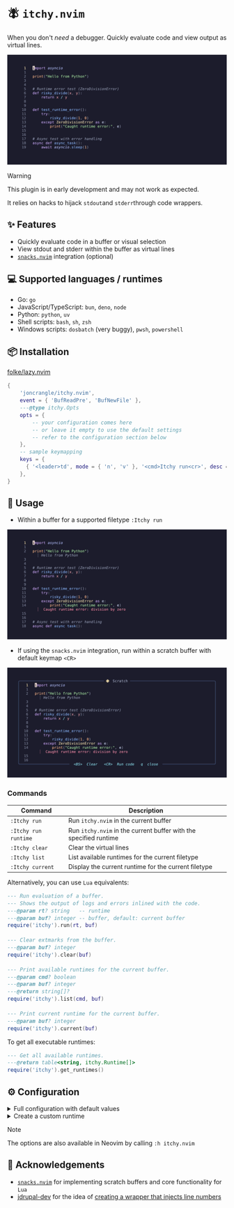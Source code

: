 # 🪰 `itchy.nvim`

When you don't _need_ a debugger. Quickly evaluate code and view output as virtual lines.

![Demo](./assets/demo.gif)

> [!WARNING]
> This plugin is in early development and may not work as expected.
>
> It relies on hacks to hijack `stdout`and `stderr`through code wrappers.

## ✨ Features

- Quickly evaluate code in a buffer or visual selection
- View stdout and stderr within the buffer as virtual lines
- [`snacks.nvim`](https://github.com/folke/snacks.nvim) integration (optional)

## 💻 Supported languages / runtimes

- Go: `go`
- JavaScript/TypeScript: `bun`, `deno`, `node`
- Python: `python`, `uv`
- Shell scripts: `bash`, `sh`, `zsh`
- Windows scripts: `dosbatch` (very buggy), `pwsh`, `powershell`

## 📦 Installation

[folke/lazy.nvim](https://github.com/folke/lazy.nvim)

```lua
{
    'joncrangle/itchy.nvim',
    event = { 'BufReadPre', 'BufNewFile' },
    ---@type itchy.Opts
    opts = {
        -- your configuration comes here
        -- or leave it empty to use the default settings
        -- refer to the configuration section below
    },
    -- sample keymapping
    keys = {
      { '<leader>td', mode = { 'n', 'v' }, '<cmd>Itchy run<cr>', desc = '[T]est [D]ebug' },
    },
}
```

## 🚀 Usage

- Within a buffer for a supported filetype `:Itchy run`

![Itchy](./assets/itchy.png)

- If using the `snacks.nvim` integration, run within a scratch buffer with default keymap `<CR>`

![Itchy Snacks](./assets/itchy-snacks.png)

### Commands

| Command              | Description                                                       |
|----------------------|-------------------------------------------------------------------|
| `:Itchy run`         | Run `itchy.nvim` in the current buffer                            |
| `:Itchy run runtime` | Run `itchy.nvim` in the current buffer with the specified runtime |
| `:Itchy clear`       | Clear the virtual lines                                           |
| `:Itchy list`        | List available runtimes for the current filetype                  |
| `:Itchy current`     | Display the current runtime for the current filetype              |

Alternatively, you can use `Lua` equivalents:

```lua
--- Run evaluation of a buffer.
--- Shows the output of logs and errors inlined with the code.
---@param rt? string   -- runtime
---@param buf? integer -- buffer, default: current buffer
require('itchy').run(rt, buf)

--- Clear extmarks from the buffer.
---@param buf? integer
require('itchy').clear(buf)

--- Print available runtimes for the current buffer.
---@param cmd? boolean
---@param buf? integer
---@return string[]?
require('itchy').list(cmd, buf)

--- Print current runtime for the current buffer.
---@param buf? integer
require('itchy').current(buf)
```

To get all executable runtimes:

```lua
--- Get all available runtimes.
---@return table<string, itchy.Runtime[]>
require('itchy').get_runtimes()
```

## ⚙️ Configuration

<details>
<summary>Full configuration with default values</summary>

```lua
{
    'joncrangle/itchy.nvim',
    event = { 'BufReadPre', 'BufNewFile' },
    ---@type itchy.Opts
    opts = {
        -- your configuration comes here
        -- or leave it empty to use the default settings

        --- Default runtimes
        ---@type table<string, string>
        defaults = {
            javascript = 'node', -- or 'deno'|'bun'
            typescript = 'deno', -- or 'node'|'bun'
            python = 'python',   -- or 'uv'
            ps1 = 'pwsh',        -- or 'powershell'
        },
        -- add additional / custom runtimes
        -- refer to the configuration section below
        ---@type table<string, itchy.Runtime>
        runtimes = {
            -- Override default runtime configurations or add new ones
            -- See example below
        },
        debug_mode = false,     -- or true
        --- highlight groups to apply to virtual lines
        ---@type table<"stdout"|"stderr", string>
        highlights = {
            stdout = 'Comment',
            stderr = 'Error',
        },
        --- integrations to enable
        ---@type table<string, itchy.Integration[]>
        integrations = {
            -- snacks.nvim scratch buffer integration
            snacks = {
                enabled = true,     -- or false
                keys = {
                    run = '<CR>',   -- Carriage Return (Enter)
                    clear = '<BS>', -- Backspace
                }
            },
        },
    },
}
```

</details>

<details>
<summary>Create a custom runtime</summary>

```lua
---@class itchy.Runtime
---@field cmd string
---@field args string[]
---@field offset integer
---@field wrapper? fun(code: string, offset?: integer): string
---@field temp_file? boolean
---@field env? table<string, string>

-- Example of a custom runtime
opts = {
    runtimes = {
        filetype = {             -- the filetype
            runtime_name = {     -- the name of the custom runtime
                cmd = 'cmd',     -- the command to run
                args = { '/c' }, -- arguments to pass to the command
                -- omit wrapper to use the default filetype wrapper, or:
                wrapper = function(code, offset)
                    -- add custom wrapper code here
                    -- format stdout as LINE{line_number}: {message}
                    -- if possible, format stderr as LINE:{line_number}: ItchyError: {error_message}
                    -- otherwise, format stderr or Error: {error_message}
                    -- return code as a string
                end,
            },
        },
    },
},
```

</details>

> [!NOTE]
> The options are also available in Neovim by calling `:h itchy.nvim`

## 🎉 Acknowledgements

- [`snacks.nvim`](https://github.com/folke/snacks.nvim) for implementing scratch buffers and core functionality for `Lua`
- [jdrupal-dev](https://github.com/jdrupal-dev) for the idea of [creating a wrapper that injects line numbers](https://github.com/folke/snacks.nvim/issues/203#issuecomment-2541372433)
